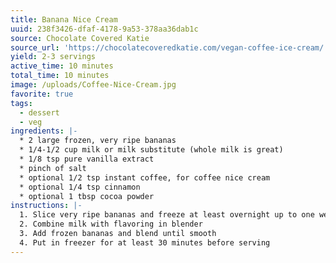 ```yaml
---
title: Banana Nice Cream
uuid: 238f3426-dfaf-4178-9a53-378aa36dab1c
source: Chocolate Covered Katie
source_url: 'https://chocolatecoveredkatie.com/vegan-coffee-ice-cream/'
yield: 2-3 servings
active_time: 10 minutes
total_time: 10 minutes
image: /uploads/Coffee-Nice-Cream.jpg
favorite: true
tags: 
  - dessert
  - veg
ingredients: |-
  * 2 large frozen, very ripe bananas
  * 1/4-1/2 cup milk or milk substitute (whole milk is great)
  * 1/8 tsp pure vanilla extract
  * pinch of salt
  * optional 1/2 tsp instant coffee, for coffee nice cream
  * optional 1/4 tsp cinnamon
  * optional 1 tbsp cocoa powder
instructions: |-
  1. Slice very ripe bananas and freeze at least overnight up to one week.
  2. Combine milk with flavoring in blender
  3. Add frozen bananas and blend until smooth
  4. Put in freezer for at least 30 minutes before serving
---
```


